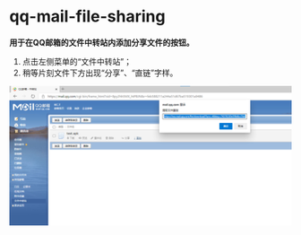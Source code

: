 # qq-mail-file-sharing

**用于在QQ邮箱的文件中转站内添加分享文件的按钮。**

1. 点击左侧菜单的“文件中转站”；
2. 稍等片刻文件下方出现“分享”、“直链”字样。

![qq-mail-file-sharing.png](assets/qq-mail-file-sharing.png)